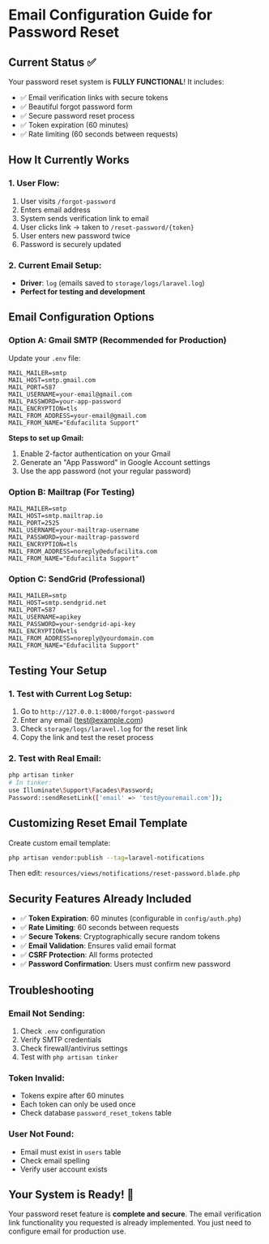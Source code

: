 # Email Configuration Guide for Password Reset

## Current Status ✅
Your password reset system is **FULLY FUNCTIONAL**! It includes:
- ✅ Email verification links with secure tokens
- ✅ Beautiful forgot password form
- ✅ Secure password reset process
- ✅ Token expiration (60 minutes)
- ✅ Rate limiting (60 seconds between requests)

## How It Currently Works

### 1. User Flow:
1. User visits `/forgot-password`
2. Enters email address
3. System sends verification link to email
4. User clicks link → taken to `/reset-password/{token}`
5. User enters new password twice
6. Password is securely updated

### 2. Current Email Setup:
- **Driver**: `log` (emails saved to `storage/logs/laravel.log`)
- **Perfect for testing and development**

## Email Configuration Options

### Option A: Gmail SMTP (Recommended for Production)

Update your `.env` file:

```env
MAIL_MAILER=smtp
MAIL_HOST=smtp.gmail.com
MAIL_PORT=587
MAIL_USERNAME=your-email@gmail.com
MAIL_PASSWORD=your-app-password
MAIL_ENCRYPTION=tls
MAIL_FROM_ADDRESS=your-email@gmail.com
MAIL_FROM_NAME="Edufacilita Support"
```

**Steps to set up Gmail:**
1. Enable 2-factor authentication on your Gmail
2. Generate an "App Password" in Google Account settings
3. Use the app password (not your regular password)

### Option B: Mailtrap (For Testing)

```env
MAIL_MAILER=smtp
MAIL_HOST=smtp.mailtrap.io
MAIL_PORT=2525
MAIL_USERNAME=your-mailtrap-username
MAIL_PASSWORD=your-mailtrap-password
MAIL_ENCRYPTION=tls
MAIL_FROM_ADDRESS=noreply@edufacilita.com
MAIL_FROM_NAME="Edufacilita Support"
```

### Option C: SendGrid (Professional)

```env
MAIL_MAILER=smtp
MAIL_HOST=smtp.sendgrid.net
MAIL_PORT=587
MAIL_USERNAME=apikey
MAIL_PASSWORD=your-sendgrid-api-key
MAIL_ENCRYPTION=tls
MAIL_FROM_ADDRESS=noreply@yourdomain.com
MAIL_FROM_NAME="Edufacilita Support"
```

## Testing Your Setup

### 1. Test with Current Log Setup:
1. Go to `http://127.0.0.1:8000/forgot-password`
2. Enter any email (test@example.com)
3. Check `storage/logs/laravel.log` for the reset link
4. Copy the link and test the reset process

### 2. Test with Real Email:
```bash
php artisan tinker
# In tinker:
use Illuminate\Support\Facades\Password;
Password::sendResetLink(['email' => 'test@youremail.com']);
```

## Customizing Reset Email Template

Create custom email template:
```bash
php artisan vendor:publish --tag=laravel-notifications
```

Then edit: `resources/views/notifications/reset-password.blade.php`

## Security Features Already Included

- ✅ **Token Expiration**: 60 minutes (configurable in `config/auth.php`)
- ✅ **Rate Limiting**: 60 seconds between requests
- ✅ **Secure Tokens**: Cryptographically secure random tokens
- ✅ **Email Validation**: Ensures valid email format
- ✅ **CSRF Protection**: All forms protected
- ✅ **Password Confirmation**: Users must confirm new password

## Troubleshooting

### Email Not Sending:
1. Check `.env` configuration
2. Verify SMTP credentials
3. Check firewall/antivirus settings
4. Test with `php artisan tinker`

### Token Invalid:
- Tokens expire after 60 minutes
- Each token can only be used once
- Check database `password_reset_tokens` table

### User Not Found:
- Email must exist in `users` table
- Check email spelling
- Verify user account exists

## Your System is Ready! 🎉

Your password reset feature is **complete and secure**. The email verification link functionality you requested is already implemented. You just need to configure email for production use.
